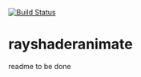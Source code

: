 [![Build Status](https://travis-ci.org/zappingseb/rayshaderanimate.svg?branch=master)](https://travis-ci.org/zappingseb/rayshaderanimate)

# rayshaderanimate

readme to be done
